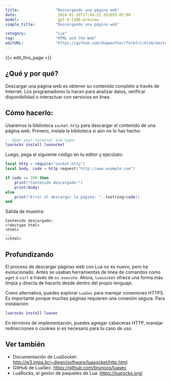 ```yaml
---
title:                "Descargando una página web"
date:                  2024-01-20T17:44:22.261695-07:00
model:                 gpt-4-1106-preview
simple_title:         "Descargando una página web"

category:             "Lua"
tag:                  "HTML and the Web"
editURL:              "https://github.com/dogweather/forkful/blob/master/content/es/lua/downloading-a-web-page.md"
---
```


{{< edit_this_page >}}

## ¿Qué y por qué?
Descargar una página web es obtener su contenido completo a través de Internet. Los programadores lo hacen para analizar datos, verificar disponibilidad o interactuar con servicios en línea.

## Cómo hacerlo:
Usaremos la biblioteca `socket.http` para descargar el contenido de una página web. Primero, instala la biblioteca si aún no lo has hecho:

```lua
-- Open your terminal and type:
luarocks install luasocket
```

Luego, pega el siguiente código en tu editor y ejecútalo:

```lua
local http = require("socket.http")
local body, code = http.request("http://www.example.com")

if code == 200 then
    print("Contenido descargado:")
    print(body)
else
    print("Error al descargar la página: "..tostring(code))
end
```

Salida de muestra:

```
Contenido descargado:
<!doctype html>
<html>
...
</html>
```

## Profundizando
El proceso de descargar páginas web con Lua no es nuevo, pero ha evolucionado. Antes se usaban herramientas de línea de comandos como `wget` o `curl` a través de `os.execute`. Ahora, `luasocket` ofrece una forma más limpia y directa de hacerlo desde dentro del propio lenguaje.

Como alternativa, puedes explorar `LuaSec` para manejar conexiones HTTPS. Es importante porque muchas páginas requieren una conexión segura. Para instalación:

```lua
luarocks install luasec
```

En términos de implementación, puedes agregar cabeceras HTTP, manejar redirecciones o cookies si es necesario para tu caso de uso.

## Ver también
- Documentación de LuaSocket: http://w3.impa.br/~diego/software/luasocket/http.html
- GitHub de LuaSec: https://github.com/brunoos/luasec
- LuaRocks, el gestor de paquetes de Lua: https://luarocks.org/
